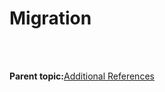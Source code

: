 # Migration

<br /> <br />

**Parent topic:**[Additional References](GUID-86905622-3FC4-452F-809C-527911D4924C.md)

